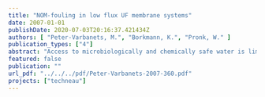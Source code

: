```yaml
---
title: "NOM-fouling in low flux UF membrane systems"
date: 2007-01-01
publishDate: 2020-07-03T20:16:37.421434Z
authors: [ "Peter-Varbanets, M.", "Borkmann, K.", "Pronk, W." ]
publication_types: ["4"]
abstract: "Access to microbiologically and chemically safe water is limited not only in developing countries, but also in transition countries and even in remote areas of developed countries. For these cases, decentralized water supply concepts such as point-of-use (POU), point-of-entry (POE) or small-scale system (SSS) technologies can be promising alternatives to centralized treatment concepts. Membrane-based treatment systems have gained importance for drinking water treatment in the developed countries. In principle, application of membrane technology is attractive also for the transition and developing countries, because it provides absolute barriers for control of hygienic hazards (Ultrafiltration (UF)) and because the modular construction enables implementation on each possible scale size. However membrane technology is still not affordable for the poorest part of the world population. The sustainable application of POU membrane system presumes that system should be operated without or with limited addition of chemicals, with limited possibility of regular backflushing and with low pressure, presumably hydrostatic. On the other hand, while the water needs for drinking and cooking for a family of four people constitute approx. 20 l/day, operation of POU UF system under low flux conditions is possible. One of the most important limitations for application of ultrafiltration in simple household devices, is membrane fouling. In order to overcome the reasons of the limited application of UF in POU systems, the better understanding of the UF process in these specific conditions and specially membrane fouling is needed. Recent studies have shown that dissolved or colloidal polysaccharides and proteins and their interactions with the  membrane and between macromolecules might have more severe impact. During long term dead-end filtration, accumulation of the macromolecules on the membrane surface and increase of their concentration is severe. The interactions between those macromolecules in the conditions of high concentrations in the boundary layer affect the structure of the layer and its permeability. However, in most of the studies, only the foulant-membrane interactions are considered like relevant for reversibility of fouling. The foulant-foulant interactions in the boundary layer have been studied only superficially. Therefore, we systematically investigated the impact of polysaccharide and solution properties on UF membrane fouling in conditions of low flux and limited backflushing, under constant TMP conditions (hydrostatic pressure of 120 mbar - 150 mbar. Our experimental results lead us to the following conclusions: Regarding the initial stage of flux decline (0-80 ml permeate/cm2) the polysaccharide structure, and particularly availability of carboxyl groups, has a major impact on the membrane fouling, while the molecular weights of polysaccharides does not play a significant role (in the studied range of Mw 5-250 kDa). Such solution conditions as presence of metal ions and ionic  strength are also detrimental for the fouling, while both metal ions and ionic strength have impact on the gel structure and properties, generally stabilizing it, and increasing the possibility of water trapping by hydrogen bonding, which leads to the higher permeability. However, independently of the initial solution conditions, after approx. 80 ml has been filtered through 1 cm2 of the membrane, flux becomes stable on the level of approx. 10 L/(hm2) over the whole period of operation (several weeks in some cases). We suppose that the gel layer formed by polysaccharides play a role of a “second” membrane on the surface of the PES UF membrane, keeping remaining permeability on the certain level, determined by the water retention properties of the gel structure. Regarding practical application, the obtained results open a new direction for the ultrafiltration in specific conditions of household systems. The long term ultrafiltration should be studied on natural waters to prove the flux stabilization phenomenon. This phenomenon may give a possibility to produce up to 10 L/h of water from 1 m2 of the membrane applying only 120 mbar of hydrostatic pressure (1.2 m water level difference) without backflushing or crossflow, which may simplify the design and maintenance of the system and significantly reduce its costs.  Next activities in Techneau project will include the further evaluation of the long term ultrafiltration on natural waters; characterization of the impact of biofouling on the flux decline; and evaluation of the operational parameters of the Point-of-use system, based on the proposed above concept to treat at least 20 L/day."
featured: false
publication: ""
url_pdf: "../../../pdf/Peter-Varbanets-2007-360.pdf"
projects: ["techneau"]
---
```


